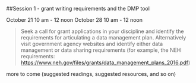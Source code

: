 ##Session 1 - grant writing requirements and the DMP tool

October 21 10 am - 12 noon
October 28 10 am - 12 noon

> Seek a call for grant applications in your discipline and identify the requirements for articulating a data management plan. Alternatively visit government agency websites and identify either data management or data sharing requirements (for example, the NEH requirements: https://www.neh.gov/files/grants/data_management_plans_2016.pdf)

more to come (suggested readings, suggested resources, and so on)
